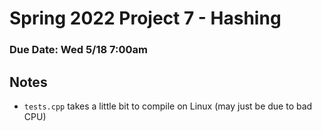 # Spring 2022 Project 7 - Hashing

### Due Date: Wed 5/18 7:00am

## Notes
- `tests.cpp` takes a little bit to compile on Linux (may just be due to bad CPU)
